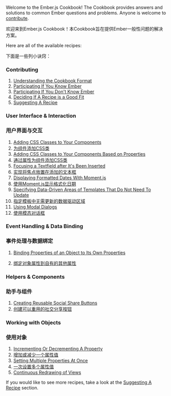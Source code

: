 Welcome to the Ember.js Cookbook! The Cookbook provides answers and solutions 
to common Ember questions and problems. Anyone is welcome to <a href="/guides/cookbook/contributing">contribute</a>.

欢迎来到Ember.js
Cookbook！本Cookbook旨在提供Ember一般性问题的解决方案。

Here are all of the available recipes:

下面是一些列小诀窍：

### Contributing

1. [Understanding the Cookbook Format](/guides/cookbook/contributing/understanding_the_cookbook_format)
1. [Participating If You Know Ember](/guides/cookbook/contributing/participating_if_you_know_ember)
1. [Participating If You Don't Know Ember](/guides/cookbook/contributing/participating_if_you_dont_know_ember)
1. [Deciding If A Recipe is a Good Fit](/guides/cookbook/contributing/deciding_if_a_recipe_is_a_good_fit)
1. [Suggesting A Recipe](/guides/cookbook/contributing/suggesting_a_recipe)

### User Interface &amp; Interaction

### 用户界面与交互

1. [Adding CSS Classes to Your Components](/guides/cookbook/user_interface_and_interaction/adding_css_classes_to_your_components)
1. [为组件添加CSS类](/guides/cookbook/user_interface_and_interaction/adding_css_classes_to_your_components)
1. [Adding CSS Classes to Your Components Based on Properties](/guides/cookbook/user_interface_and_interaction/adding_css_classes_to_your_components_based_on_properties)
1. [通过属性为组件添加CSS类](/guides/cookbook/user_interface_and_interaction/adding_css_classes_to_your_components_based_on_properties)
1. [Focusing a Textfield after It's Been Inserted](/guides/cookbook/user_interface_and_interaction/focusing_a_textfield_after_its_been_inserted)
1. [实现将焦点放置在添加的文本框](/guides/cookbook/user_interface_and_interaction/focusing_a_textfield_after_its_been_inserted)
1. [Displaying Formatted Dates With Moment.js](/guides/cookbook/user_interface_and_interaction/displaying_formatted_dates_with_moment_js)
1. [使用Moment.js显示格式化日期](/guides/cookbook/user_interface_and_interaction/displaying_formatted_dates_with_moment_js)
1. [Specifying Data-Driven Areas of Templates That Do Not Need To Update](/guides/cookbook/user_interface_and_interaction/specifying_data_driven_areas_of_templates_that_do_not_need_to_update)
1. [指定模板中无需更新的数据驱动区域](/guides/cookbook/user_interface_and_interaction/specifying_data_driven_areas_of_templates_that_do_not_need_to_update)
1. [Using Modal Dialogs](/guides/cookbook/user_interface_and_interaction/using_modal_dialogs)
1. [使用模态对话框](/guides/cookbook/user_interface_and_interaction/using_modal_dialogs)

### Event Handling &amp; Data Binding

### 事件处理与数据绑定

1. [Binding Properties of an Object to Its Own Properties](/guides/cookbook/event_handling_and_data_binding/binding_properties_of_an_object_to_its_own_properties)

1. [绑定对象属性到自有的其他属性](/guides/cookbook/event_handling_and_data_binding/binding_properties_of_an_object_to_its_own_properties)

### Helpers &amp; Components

### 助手与组件

1. [Creating Reusable Social Share Buttons](/guides/cookbook/helpers_and_components/creating_reusable_social_share_buttons)
1. [创建可以重用的社交分享按钮](/guides/cookbook/helpers_and_components/creating_reusable_social_share_buttons)

### Working with Objects

### 使用对象

1. [Incrementing Or Decrementing A Property](/guides/cookbook/working_with_objects/incrementing_or_decrementing_a_property)
1. [增加或减少一个属性值](/guides/cookbook/working_with_objects/incrementing_or_decrementing_a_property)
1. [Setting Multiple Properties At Once](/guides/cookbook/working_with_objects/setting_multiple_properties_at_once)
1. [一次设置多个属性值](/guides/cookbook/working_with_objects/setting_multiple_properties_at_once)
1. [Continuous Redrawing of Views](/guides/cookbook/working_with_objects/continuous_redrawing_of_views)

If you would like to see more recipes, take a look at the <a href="/guides/cookbook/contributing/suggesting_a_recipe">Suggesting A Recipe</a> section.
